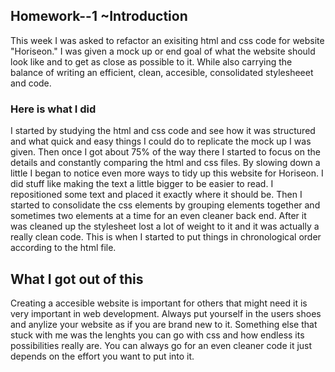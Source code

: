 ## Homework--1 ~Introduction

This week I was asked to refactor an exisiting html and css code for website "Horiseon." I was given a mock up or end goal of what the website should look like and to get as close as possible to it. While also carrying the balance of writing an efficient, clean, accesible, consolidated stylesheeet and code. 

### Here is what I did 

I started by studying the html and css code and see how it was structured and what quick and easy things I could do to replicate the mock up I was given. Then once I got about 75% of the way there I started to focus on the details and constantly comparing the html and css files. By slowing down a little I began to notice even more ways to tidy up this website for Horiseon. I did stuff like making the text a little bigger to be easier to read. I repositioned some text and placed it exactly where it should be. Then I started to consolidate the css elements by grouping elements together and sometimes two elements at a time for an even cleaner back end. After it was cleaned up the stylesheet lost a lot of weight to it and it was actually a really clean code. This is when I started to put things in chronological order according to the html file. 

## What I got out of this

Creating a accesible website is important for others that might need it is very important in web development. Always put yourself in the users shoes and anylize your website as if you are brand new to it. Something else that stuck with me was the lenghts you can go with css and how endless its possibilities really are. You can always go for an even cleaner code it just depends on the effort you want to put into it. 

